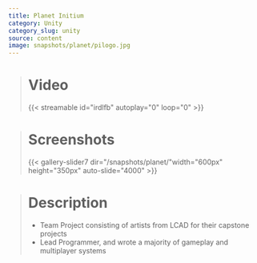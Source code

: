 ```yaml
---
title: Planet Initium
category: Unity
category_slug: unity
source: content
image: snapshots/planet/pilogo.jpg
---
```


> # Video
>
> {{< streamable id="irdlfb" autoplay="0" loop="0" >}}


># Screenshots
>
> {{< gallery-slider7 dir="/snapshots/planet/"width="600px" height="350px" auto-slide="4000" >}}

> # Description
>
> - Team Project consisting of artists from LCAD for their capstone projects
> - Lead Programmer, and wrote a majority of gameplay and multiplayer systems